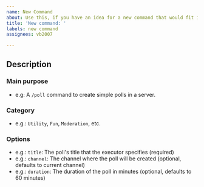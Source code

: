 ```yaml
---
name: New Command
about: Use this, if you have an idea for a new command that would fit into this project
title: 'New command: '
labels: new command
assignees: vb2007

---
```


## Description

### Main purpose

- e.g: A `/poll` command to create simple polls in a server.

### Category

- e.g.: `Utility`, `Fun`, `Moderation`, etc.

### Options

- e.g.: `title`: The poll's title that the executor specifies (required)
- e.g.: `channel`: The channel where the poll will be created (optional, defaults to current channel)
- e.g.: `duration`: The duration of the poll in minutes (optional, defaults to 60 minutes)
